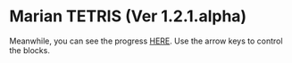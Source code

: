 # Marian TETRIS (Ver 1.2.1.alpha)
 Meanwhile, you can see the progress [HERE](https://mlacosta.github.io/Marian-TETRIS/index.html). Use the arrow keys to control the blocks.
